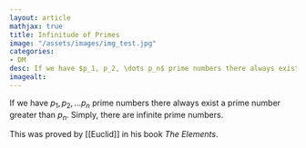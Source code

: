 ```yaml
---
layout: article
mathjax: true
title: Infinitude of Primes
image: "/assets/images/img_test.jpg"
categories:
- DM
desc: If we have $p_1, p_2, \dots p_n$ prime numbers there always exist a prime number greater than $p_n$. Simply, there are infinite prime numbers. 
imagealt: 
---
```


If we have $p_1, p_2, \dots p_n$ prime numbers there always exist a prime number greater than $p_n$. Simply, there are infinite prime numbers.


































































































































































































































































































































































This was proved by [[Euclid]] in his book *The Elements*.